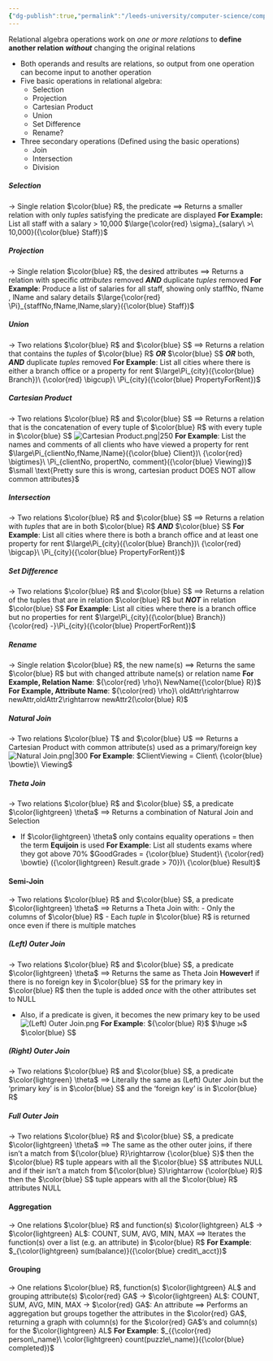 ```yaml
---
{"dg-publish":true,"permalink":"/leeds-university/computer-science/compulsory-modules/databases/4-relational-algebra/4-relational-algebra/"}
---
```


Relational algebra operations work on *one or more relations* to **define another relation** ***without*** changing the original relations
- Both operands and results are relations, so output from one operation can become input to another operation
- Five basic operations in relational algebra:
	- Selection
	- Projection
	- Cartesian Product
	- Union
	- Set Difference
	- Rename?
- Three secondary operations (Defined using the basic operations)
	- Join
	- Intersection
	- Division
##### Selection
$\rightarrow$ Single relation $\color{blue} R$, the predicate
$\implies$ Returns a smaller relation with only *tuples* satisfying the predicate are displayed
**For Example:** List all staff with a salary > 10,000
$\large{\color{red} \sigma}_{salary\ >\ 10,000}({\color{blue} Staff})$
##### Projection
$\rightarrow$ Single relation $\color{blue} R$, the desired attributes
$\implies$ Returns a relation with specific *attributes* removed ***AND*** duplicate *tuples* removed
**For Example**: Produce a list of salaries for all staff, showing only staffNo, fName , lName and salary details
$\large{\color{red} \Pi}_{staffNo,fName,lName,slary}({\color{blue} Staff})$
##### Union
$\rightarrow$ Two relations $\color{blue} R$ and $\color{blue} S$
$\implies$ Returns a relation that contains the *tuples* of $\color{blue} R$ ***OR*** $\color{blue} S$ ***OR*** both, ***AND*** duplicate *tuples* removed
**For Example**: List all cities where there is either a branch office or a property for rent
$\large\Pi_{city}({\color{blue} Branch})\ {\color{red} \bigcup}\ \Pi_{city}({\color{blue} PropertyForRent})$
##### Cartesian Product
$\rightarrow$ Two relations $\color{blue} R$ and $\color{blue} S$
$\implies$ Returns a relation that is the concatenation of every tuple of $\color{blue} R$ with every tuple in $\color{blue} S$
![Cartesian Product.png|250](/img/user/Leeds%20University/Computer%20Science/Compulsory%20Modules/Databases/4.%20Relational%20Algebra/images/Cartesian%20Product.png)
**For Example**: List the names and comments of all clients who have viewed a property for rent
$\large\Pi_{clientNo,fName,lName}({\color{blue} Client})\ {\color{red} \bigtimes}\ \Pi_{clientNo, propertNo, comment}({\color{blue} Viewing})$
$\small \text{Pretty sure this is wrong, cartesian product DOES NOT allow common attributes}$
##### Intersection
$\rightarrow$ Two relations $\color{blue} R$ and $\color{blue} S$
$\implies$ Returns a relation with *tuples* that are in both $\color{blue} R$ ***AND*** $\color{blue} S$
**For Example**: List all cities where there is both a branch office and at least one property for rent
$\large\Pi_{city}({\color{blue} Branch})\ {\color{red} \bigcap}\ \Pi_{city}({\color{blue} PropertyForRent})$
##### Set Difference
$\rightarrow$ Two relations $\color{blue} R$ and $\color{blue} S$
$\implies$ Returns a relation of the tuples that are in relation $\color{blue} R$ but ***NOT*** in relation $\color{blue} S$
**For Example**: List all cities where there is a branch office but no properties for rent
$\large\Pi_{city}({\color{blue} Branch}){\color{red} -}\Pi_{city}({\color{blue} PropertForRent})$
##### Rename
$\rightarrow$ Single relation $\color{blue} R$, the new name(s)
$\implies$ Returns the same $\color{blue} R$ but with changed attribute name(s) or relation name
**For Example, Relation Name**:
${\color{red} \rho}\ NewName({\color{blue} R})$
**For Example, Attribute Name**:
${\color{red} \rho}\ oldAttr\rightarrow newAttr,oldAttr2\rightarrow newAttr2(\color{blue} R)$
##### Natural Join
$\rightarrow$ Two relations $\color{blue} T$ and $\color{blue} U$
$\implies$ Returns a Cartesian Product with common attribute(s) used as a primary/foreign key
![Natural Join.png|300](/img/user/Leeds%20University/Computer%20Science/Compulsory%20Modules/Databases/4.%20Relational%20Algebra/images/Natural%20Join.png)
**For Example**: $ClientViewing = Client\ {\color{blue} \bowtie}\ Viewing$
##### Theta Join
$\rightarrow$ Two relations $\color{blue} R$ and $\color{blue} S$, a predicate $\color{lightgreen} \theta$
$\implies$ Returns a combination of Natural Join and Selection
- If $\color{lightgreen} \theta$ only contains equality operations $=$ then the term **Equijoin** is used
**For Example**: List all students exams where they got above 70%
$GoodGrades = {\color{blue} Student}\ {\color{red} \bowtie} ({\color{lightgreen} Result.grade > 70})\ {\color{blue} Result}$
#### Semi-Join
$\rightarrow$ Two relations $\color{blue} R$ and $\color{blue} S$, a predicate $\color{lightgreen} \theta$
$\implies$ Returns a Theta Join with:
	- Only the columns of $\color{blue} R$
	- Each *tuple* in $\color{blue} R$ is returned once even if there is multiple matches
##### (Left) Outer Join
$\rightarrow$ Two relations $\color{blue} R$ and $\color{blue} S$, a predicate $\color{lightgreen} \theta$
$\implies$ Returns the same as Theta Join **However!** if there is no foreign key in $\color{blue} S$ for the primary key in $\color{blue} R$ then the tuple is added *once* with the other attributes set to NULL
- Also, if a predicate is given, it becomes the new primary key to be used
![(Left) Outer Join.png](/img/user/Leeds%20University/Computer%20Science/Compulsory%20Modules/Databases/4.%20Relational%20Algebra/images/(Left)%20Outer%20Join.png)
**For Example**: ${\color{blue} R}$ $\huge ⟕$ $\color{blue} S$
##### (Right) Outer Join
$\rightarrow$ Two relations $\color{blue} R$ and $\color{blue} S$, a predicate $\color{lightgreen} \theta$
$\implies$ Literally the same as (Left) Outer Join but the ‘primary key’ is in $\color{blue} S$ and the ‘foreign key’ is in $\color{blue} R$
##### Full Outer Join
$\rightarrow$ Two relations $\color{blue} R$ and $\color{blue} S$, a predicate $\color{lightgreen} \theta$
$\implies$ The same as the other outer joins, if there isn’t a match from ${\color{blue} R}\rightarrow {\color{blue} S}$ then the $\color{blue} R$ tuple appears with all the $\color{blue} S$ attributes NULL and if their isn’t a match from ${\color{blue} S}\rightarrow {\color{blue} R}$ then the $\color{blue} S$ tuple appears with all the $\color{blue} R$ attributes NULL
#### Aggregation
$\rightarrow$ One relations $\color{blue} R$ and function(s) $\color{lightgreen} AL$
$\rightarrow$ $\color{lightgreen} AL$: COUNT, SUM, AVG, MIN, MAX
$\implies$ Iterates the function(s) over a list (e.g. an attribute) in $\color{blue} R$
**For Example**:
$_{\color{lightgreen} sum(balance)}({\color{blue} credit\_acct})$
#### Grouping
$\rightarrow$ One relations $\color{blue} R$, function(s) $\color{lightgreen} AL$ and grouping attribute(s) $\color{red} GA$
$\rightarrow$ $\color{lightgreen} AL$: COUNT, SUM, AVG, MIN, MAX
$\rightarrow$ $\color{red} GA$: An attribute
$\implies$ Performs an aggregation but groups together the attributes in the $\color{red} GA$, returning a graph with column(s) for the $\color{red} GA$’s and column(s) for the $\color{lightgreen} AL$
**For Example**:
$_{{\color{red} person\_name}\ \color{lightgreen} count(puzzle\_name)}({\color{blue} completed})$
